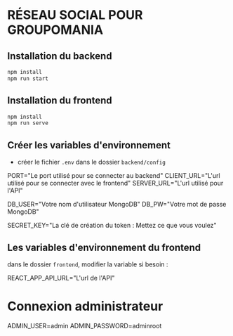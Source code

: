 # RÉSEAU SOCIAL POUR GROUPOMANIA

## Installation du backend

```bash
npm install
npm run start
```

## Installation du frontend

```bash
npm install
npm run serve
```

## Créer les variables d'environnement

- créer le fichier `.env` dans le dossier `backend/config`

PORT="Le port utilisé pour se connecter au backend"
CLIENT_URL="L'url utilisé pour se connecter avec le frontend"
SERVER_URL="L'url utilisé pour l'API"

DB_USER="Votre nom d'utilisateur MongoDB"
DB_PW="Votre mot de passe MongoDB"

SECRET_KEY="La clé de création du token : Mettez ce que vous voulez"

## Les variables d'environnement du frontend

dans le dossier `frontend`, modifier la variable si besoin :

REACT_APP_API_URL="L'url de l'API"

# Connexion administrateur

ADMIN_USER=admin
ADMIN_PASSWORD=adminroot
